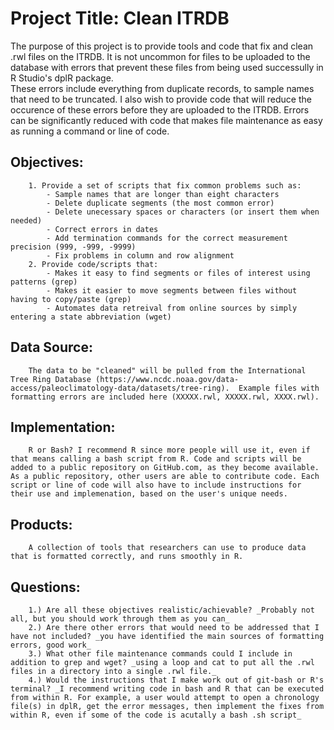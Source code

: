 # Project Title: Clean ITRDB
The purpose of this project is to provide tools and code that fix and clean .rwl files on the ITRDB.
It is not uncommon for files to be uploaded to the database with errors that prevent these files from being used successully in R Studio's dplR package.  
These errors include everything from duplicate records, to sample names that need to be truncated. I also wish to provide code that will reduce the occurence of these errors before they are uploaded to the ITRDB. Errors can be significantly reduced with code that makes file maintenance as easy as running a command or line of code.   
## Objectives:
		1. Provide a set of scripts that fix common problems such as:
			- Sample names that are longer than eight characters
			- Delete duplicate segments (the most common error)
			- Delete unecessary spaces or characters (or insert them when needed)
			- Correct errors in dates
			- Add termination commands for the correct measurement precision (999, -999, -9999)
			- Fix problems in column and row alignment
		2. Provide code/scripts that:
			- Makes it easy to find segments or files of interest using patterns (grep)
			- Makes it easier to move segments between files without having to copy/paste (grep)
			- Automates data retreival from online sources by simply entering a state abbreviation (wget)  

## Data Source:
		The data to be "cleaned" will be pulled from the International Tree Ring Database (https://www.ncdc.noaa.gov/data-access/paleoclimatology-data/datasets/tree-ring).  Example files with formatting errors are included here (XXXXX.rwl, XXXXX.rwl, XXXX.rwl).  
	
## Implementation:
		R or Bash? I recommend R since more people will use it, even if that means calling a bash script from R. Code and scripts will be added to a public repository on GitHub.com, as they become available. As a public repository, other users are able to contribute code. Each script or line of code will also have to include instructions for their use and implemenation, based on the user's unique needs.  
		
## Products:
		A collection of tools that researchers can use to produce data that is formatted correctly, and runs smoothly in R. 
		
		
## Questions:
		1.) Are all these objectives realistic/achievable? _Probably not all, but you should work through them as you can_
		2.) Are there other errors that would need to be addressed that I have not included? _you have identified the main sources of formatting errors, good work_
		3.) What other file maintenance commands could I include in addition to grep and wget? _using a loop and cat to put all the .rwl files in a directory into a single .rwl file._
		4.) Would the instructions that I make work out of git-bash or R's terminal? _I recommend writing code in bash and R that can be executed from within R. For example, a user would attempt to open a chronology file(s) in dplR, get the error messages, then implement the fixes from within R, even if some of the code is acutally a bash .sh script_